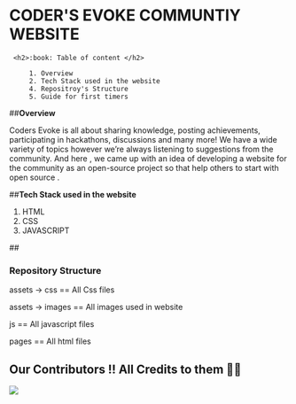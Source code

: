 <h1>CODER'S EVOKE COMMUNTIY WEBSITE </h1>
     
     <h2>:book: Table of content </h2>

         1. Overview
         2. Tech Stack used in the website   
         4. Repositroy's Structure 
         5. Guide for first timers 

##**Overview**

Coders Evoke is all about sharing knowledge, posting achievements, participating in hackathons, discussions and many more!
 We have a wide variety of topics however we’re always listening to suggestions from the community.
And here , we came up with an idea of developing a website for the community as an open-source project so that help others to start with open source . 

##**Tech Stack used in the website**

   1. HTML 
   2. CSS 
   3. JAVASCRIPT 

##**<h3>Repository Structure</h3>**
<p> assets -> css == All Css files</p>
<p>assets -> images == All images used in website</p>
<p>js == All javascript files</p>
<p>pages == All html files</p> 

## Our Contributors !! All Credits to them 🙌🏻

<a href="https://github.com/Coders-Evoke-Community/CodersEvoke_website/graphs/contributors"> <img src="https://contrib.rocks/image?repo=Coders-Evoke-Community/CodersEvoke_website" /> </a>